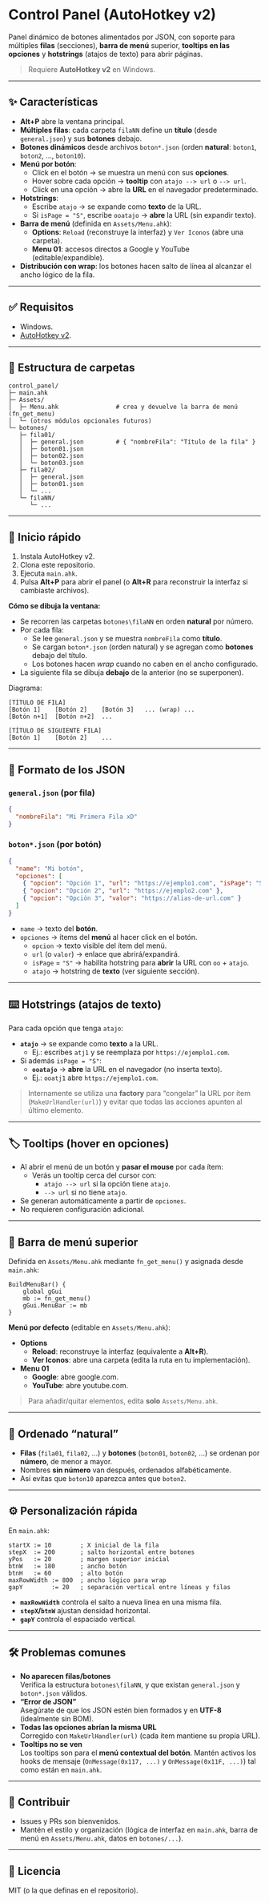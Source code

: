 # Control Panel (AutoHotkey v2)

Panel dinámico de botones alimentados por JSON, con soporte para múltiples **filas** (secciones), **barra de menú** superior, **tooltips en las opciones** y **hotstrings** (atajos de texto) para abrir páginas.

> Requiere **AutoHotkey v2** en Windows.

---

## ✨ Características

- **Alt+P** abre la ventana principal.
- **Múltiples filas**: cada carpeta `filaNN` define un **título** (desde `general.json`) y sus **botones** debajo.
- **Botones dinámicos** desde archivos `boton*.json` (orden **natural**: `boton1`, `boton2`, …, `boton10`).
- **Menú por botón**:
  - Click en el botón → se muestra un menú con sus **opciones**.
  - Hover sobre cada opción → **tooltip** con `atajo --> url` o `--> url`.
  - Click en una opción → abre la **URL** en el navegador predeterminado.
- **Hotstrings**:
  - Escribe `atajo` → se expande como **texto** de la URL.
  - Si `isPage = "S"`, escribe `ooatajo` → **abre** la URL (sin expandir texto).
- **Barra de menú** (definida en `Assets/Menu.ahk`):
  - **Options**: `Reload` (reconstruye la interfaz) y `Ver Iconos` (abre una carpeta).
  - **Menu 01**: accesos directos a Google y YouTube (editable/expandible).
- **Distribución con wrap**: los botones hacen salto de línea al alcanzar el ancho lógico de la fila.

---

## ✅ Requisitos

- Windows.
- [AutoHotkey v2](https://www.autohotkey.com/).

---

## 📁 Estructura de carpetas

```text
control_panel/
├─ main.ahk
├─ Assets/
│  ├─ Menu.ahk                # crea y devuelve la barra de menú (fn_get_menu)
│  └─ (otros módulos opcionales futuros)
└─ botones/
   ├─ fila01/
   │  ├─ general.json         # { "nombreFila": "Título de la fila" }
   │  ├─ boton01.json
   │  ├─ boton02.json
   │  └─ boton03.json
   ├─ fila02/
   │  ├─ general.json
   │  ├─ boton01.json
   │  └─ ...
   └─ filaNN/
      └─ ...
```

---

## 🚀 Inicio rápido

1. Instala AutoHotkey v2.
2. Clona este repositorio.
3. Ejecuta `main.ahk`.
4. Pulsa **Alt+P** para abrir el panel (o **Alt+R** para reconstruir la interfaz si cambiaste archivos).

**Cómo se dibuja la ventana:**

- Se recorren las carpetas `botones\filaNN` en orden **natural** por número.
- Por cada fila:
  - Se lee `general.json` y se muestra `nombreFila` como **título**.
  - Se cargan `boton*.json` (orden natural) y se agregan como **botones** debajo del título.
  - Los botones hacen *wrap* cuando no caben en el ancho configurado.
- La siguiente fila se dibuja **debajo** de la anterior (no se superponen).

Diagrama:

```
[TÍTULO DE FILA]
[Botón 1]    [Botón 2]    [Botón 3]   ... (wrap) ...
[Botón n+1]  [Botón n+2]  ...

[TÍTULO DE SIGUIENTE FILA]
[Botón 1]    [Botón 2]    ...
```

---

## 🧾 Formato de los JSON

### `general.json` (por fila)

```json
{
  "nombreFila": "Mi Primera Fila xD"
}
```

### `boton*.json` (por botón)

```json
{
  "name": "Mi botón",
  "opciones": [
    { "opcion": "Opción 1", "url": "https://ejemplo1.com", "isPage": "S", "atajo": "atj1" },
    { "opcion": "Opción 2", "url": "https://ejemplo2.com" },
    { "opcion": "Opción 3", "valor": "https://alias-de-url.com" }
  ]
}
```

- `name` → texto del **botón**.
- `opciones` → ítems del **menú** al hacer click en el botón.
  - `opcion` → texto visible del ítem del menú.
  - `url` (o `valor`) → enlace que abrirá/expandirá.
  - `isPage` = `"S"` → habilita hotstring para **abrir** la URL con `oo` + `atajo`.
  - `atajo` → hotstring de **texto** (ver siguiente sección).

---

## ⌨️ Hotstrings (atajos de texto)

Para cada opción que tenga `atajo`:

- **`atajo`** → se expande como **texto** a la URL.
  - Ej.: escribes `atj1` y se reemplaza por `https://ejemplo1.com`.
- Si además `isPage = "S"`:
  - **`ooatajo`** → **abre** la URL en el navegador (no inserta texto).
  - Ej.: `ooatj1` abre `https://ejemplo1.com`.

> Internamente se utiliza una **factory** para “congelar” la URL por ítem (`MakeUrlHandler(url)`) y evitar que todas las acciones apunten al último elemento.

---

## 🏷️ Tooltips (hover en opciones)

- Al abrir el menú de un botón y **pasar el mouse** por cada ítem:
  - Verás un tooltip cerca del cursor con:
    - `atajo --> url` si la opción tiene `atajo`.
    - `--> url` si no tiene `atajo`.
- Se generan automáticamente a partir de `opciones`.  
- No requieren configuración adicional.

---

## 🧰 Barra de menú superior

Definida en `Assets/Menu.ahk` mediante `fn_get_menu()` y asignada desde `main.ahk`:

```ahk
BuildMenuBar() {
    global gGui
    mb := fn_get_menu()
    gGui.MenuBar := mb
}
```

**Menú por defecto** (editable en `Assets/Menu.ahk`):

- **Options**
  - **Reload**: reconstruye la interfaz (equivalente a **Alt+R**).
  - **Ver Iconos**: abre una carpeta (edita la ruta en tu implementación).
- **Menu 01**
  - **Google**: abre google.com.
  - **YouTube**: abre youtube.com.

> Para añadir/quitar elementos, edita **solo** `Assets/Menu.ahk`.

---

## 🔢 Ordenado “natural”

- **Filas** (`fila01`, `fila02`, …) y **botones** (`boton01`, `boton02`, …) se ordenan por **número**, de menor a mayor.
- Nombres **sin número** van después, ordenados alfabéticamente.
- Así evitas que `boton10` aparezca antes que `boton2`.

---

## ⚙️ Personalización rápida

En `main.ahk`:

```ahk
startX := 10        ; X inicial de la fila
stepX  := 200       ; salto horizontal entre botones
yPos   := 20        ; margen superior inicial
btnW   := 180       ; ancho botón
btnH   := 60        ; alto botón
maxRowWidth := 800  ; ancho lógico para wrap
gapY        := 20   ; separación vertical entre líneas y filas
```

- **`maxRowWidth`** controla el salto a nueva línea en una misma fila.
- **`stepX`/`btnW`** ajustan densidad horizontal.
- **`gapY`** controla el espaciado vertical.

---

## 🛠️ Problemas comunes

- **No aparecen filas/botones**  
  Verifica la estructura `botones\filaNN`, y que existan `general.json` y `boton*.json` válidos.
- **“Error de JSON”**  
  Asegúrate de que los JSON estén bien formados y en **UTF-8** (idealmente sin BOM).
- **Todas las opciones abrían la misma URL**  
  Corregido con `MakeUrlHandler(url)` (cada ítem mantiene su propia URL).
- **Tooltips no se ven**  
  Los tooltips son para el **menú contextual del botón**. Mantén activos los hooks de mensaje (`OnMessage(0x117, ...)` y `OnMessage(0x11F, ...)`) tal como están en `main.ahk`.

---

## 🤝 Contribuir

- Issues y PRs son bienvenidos.
- Mantén el estilo y organización (lógica de interfaz en `main.ahk`, barra de menú en `Assets/Menu.ahk`, datos en `botones/...`).

---

## 📄 Licencia

MIT (o la que definas en el repositorio).
